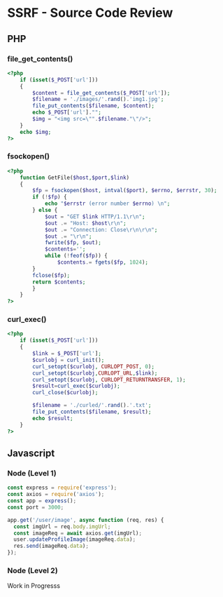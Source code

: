 # SSRF - Source Code Review

## PHP

### file\_get\_contents() <a href="#1-php-file-get-contents" id="1-php-file-get-contents"></a>

```php
<?php
    if (isset($_POST['url'])) 
    { 
        $content = file_get_contents($_POST['url']); 
        $filename = './images/'.rand().'img1.jpg'; 
        file_put_contents($filename, $content); 
        echo $_POST['url'].""; 
        $img = "<img src=\"".$filename."\"/>"; 
    } 
    echo $img; 
?>
```

### fsockopen() <a href="#2-php-fsockopen-function" id="2-php-fsockopen-function"></a>

```php
<?php 
    function GetFile($host,$port,$link) 
    { 
        $fp = fsockopen($host, intval($port), $errno, $errstr, 30); 
        if (!$fp) { 
            echo "$errstr (error number $errno) \n"; 
        } else { 
            $out = "GET $link HTTP/1.1\r\n"; 
            $out .= "Host: $host\r\n"; 
            $out .= "Connection: Close\r\n\r\n"; 
            $out .= "\r\n"; 
            fwrite($fp, $out); 
            $contents=''; 
            while (!feof($fp)) { 
                $contents.= fgets($fp, 1024); 
        } 
        fclose($fp); 
        return $contents; 
        } 
    }
?>
```

### curl\_exec() <a href="#3-php-curl-exec-function" id="3-php-curl-exec-function"></a>

```php
<?php 
    if (isset($_POST['url']))
    {
        $link = $_POST['url'];
        $curlobj = curl_init();
        curl_setopt($curlobj, CURLOPT_POST, 0);
        curl_setopt($curlobj,CURLOPT_URL,$link);
        curl_setopt($curlobj, CURLOPT_RETURNTRANSFER, 1);
        $result=curl_exec($curlobj);
        curl_close($curlobj);

        $filename = './curled/'.rand().'.txt';
        file_put_contents($filename, $result); 
        echo $result;
    }
?>
```

## Javascript

### Node (Level 1)

```javascript
const express = require('express');
const axios = require('axios');
const app = express();
const port = 3000;

app.get('/user/image', async function (req, res) {
  const imgUrl = req.body.imgUrl;
  const imageReq = await axios.get(imgUrl);
  user.updateProfileImage(imageReq.data);
  res.send(imageReq.data);
});
```

### Node (Level 2)

Work in Progresss
